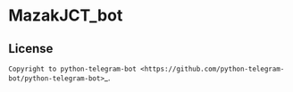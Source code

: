 # MazakJCT_bot


## License
`Copyright to python-telegram-bot <https://github.com/python-telegram-bot/python-telegram-bot>`_.


